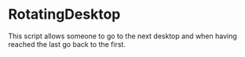 # RotatingDesktop
This script allows someone to go to the next desktop and when having reached the last go back to the first.
